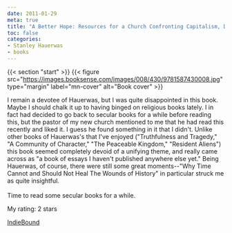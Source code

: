 ```yaml
---
date: 2011-01-29
meta: true
title: "A Better Hope: Resources for a Church Confronting Capitalism, Democracy, and Postmodernity"
toc: false
categories:
- Stanley Hauerwas
- books
---
```


{{< section "start" >}}
{{< figure src="https://images.booksense.com/images/008/430/9781587430008.jpg" type="margin" label="mn-cover" alt="Book cover" >}}

I remain a devotee of Hauerwas, but I was quite disappointed in this book. Maybe I should chalk it up to having binged on religious books lately. I in fact had decided to go back to secular books for a while before reading this, but the pastor of my new church mentioned to me that he had read this recently and liked it. I guess he found something in it that I didn't. Unlike other books of Hauerwas's that I've enjoyed ("Truthfulness and Tragedy," "A Community of Character," "The Peaceable Kingdom," "Resident Aliens") this book seemed completely devoid of a unifying theme, and really came across as "a book of essays I haven't published anywhere else yet." Being Hauerwas, of course, there were still some great moments--"Why Time Cannot and Should Not Heal The Wounds of History" in particular struck me as quite insightful. <br /><br />Time to read some secular books for a while.

My rating: 2 stars  

[IndieBound](https://www.indiebound.org/book/9781587430008)
